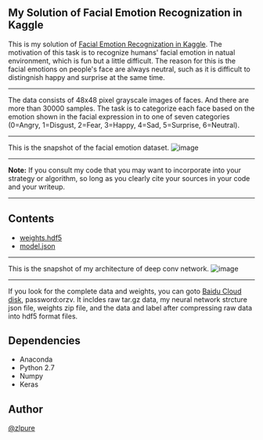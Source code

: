 ## My Solution of Facial Emotion Recognization in Kaggle
This is my solution of [Facial Emotion Recognization in Kaggle](https://www.kaggle.com/c/challenges-in-representation-learning-facial-expression-recognition-challenge/).
The motivation of this task is to recognize humans' facial emotion in natual environment, which is fun but a little difficult. The reason for this is the facial emotions on people's face are always neutral, such as it is difficult to distingnish happy and surprise at the same time. 
******
The data consists of 48x48 pixel grayscale images of faces. And there are more than 30000 samples. The task is to categorize each face based on the emotion shown in the facial expression in to one of seven categories (0=Angry, 1=Disgust, 2=Fear, 3=Happy, 4=Sad, 5=Surprise, 6=Neutral). 
******
This is the snapshot of the facial emotion dataset.
![image](https://github.com/zlpure/Facial-Expression-Recognition/blob/master/face_picture.png)
******
**Note:** If you consult my code that you may want to incorporate into your strategy or algorithm, 
so long as you clearly cite your sources in your code and your writeup.
******

## Contents
* [weights.hdf5](https://github.com/zlpure/Facial-Expression-Recognition/blob/master/weights.hdf5)
* [model.json](https://github.com/zlpure/Facial-Expression-Recognition/blob/master/model.json)
******
This is the snapshot of my architecture of deep conv network.
![image](https://github.com/zlpure/Facial-Expression-Recognition/blob/master/convnet.png)

******
If you look for the complete data and weights, you can goto [Baidu Cloud disk](http://pan.baidu.com/s/1o8FNtoQ), password:orzv. It incldes raw tar.gz data, my neural network strcture json file, weights zip file, and the data and label after compressing raw data into hdf5 format files.

## Dependencies
* Anaconda
* Python 2.7
* Numpy
* Keras

## Author
[@zlpure](github.com/zlpure)
